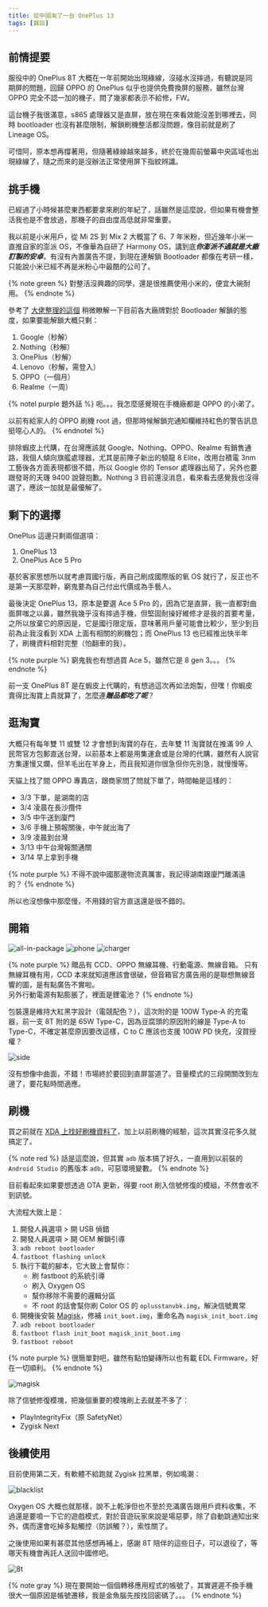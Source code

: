 ```yaml
---
title: 從中國淘了一台 OnePlus 13
tags: [雜談]
---
```


## 前情提要

服役中的 OnePlus 8T 大概在一年前開始出現綠線，沒碰水沒摔過，有聽說是同期屏的問題，回歸 OPPO 的 OnePlus 似乎也提供免費換屏的服務，雖然台灣 OPPO 完全不認一加的機子，問了幾家都表示不給修，FW。

這台機子我很滿意，s865 處理器又是直屏，放在現在來看效能沒差到哪裡去，同時 bootloader 也沒有甚麼限制，解鎖刷機整活都沒問題，像目前就是刷了 Lineage OS。

可惜阿，原本想再撐著用，但隨著綠線越來越多，終於在幾周前螢幕中央區域也出現綠線了，隨之而來的是沒辦法正常使用屏下指紋辨識。

## 挑手機

已經過了小時候甚麼東西都要拿來刷的年紀了，話雖然是這麼說，但如果有機會整活我也是不會放過，那機子的自由度高低就非常重要。

我以前是小米用戶，從 Mi 2S 到 Mix 2 大概當了 6、7 年米粉，但近幾年小米一直推自家的澎派 OS，不像華為自研了 Harmony OS，講到底***你澎派不過就是大廠訂製的安卓***，有沒有內置廣告不提，到現在連解鎖 Bootloader 都像在考研一樣，只能說小米已經不再是米粉心中最酷的公司了。

{% note green %}
對整活沒興趣的同學，還是很推薦使用小米的，便宜大碗耐用。
{% endnote %}

參考了 [大佬整理的這個](https://khwang9883.github.io/MobileModels/misc/bootloader-kernel-source.html) 稍微瞭解一下目前各大廠牌對於 Bootloader 解鎖的態度，如果要能解鎖大概只剩：

1. Google（秒解）
2. Nothing（秒解）
3. OnePlus（秒解）
4. Lenovo（秒解，需登入）
5. OPPO（一個月）
6. Realme（一周）

{% notel purple 題外話 %}
呃。。。我怎麼感覺現在手機廠都是 OPPO 的小弟了。

以前有給家人的 OPPO 刷機 root 過，但那時候解鎖完通知欄維持紅色的警告訊息挺噁心人的。
{% endnotel %}

排除蝦皮上代購，在台灣應該就 Google、Nothing、OPPO、Realme 有銷售通路，我個人傾向旗艦處理器，尤其是前陣子新出的驍龍 8 Elite，改用台積電 3nm 工藝後各方面表現都很不錯，所以 Google 你的 Tensor 處理器出局了，另外也要跟發哥的天璣 9400 說聲抱歉。Nothing 3 目前還沒消息，看來看去感覺我也沒得選了，應該一加就是最優解了。

## 剩下的選擇

OnePlus 這邊只剩兩個選項：

1. OnePlus 13
2. OnePlus Ace 5 Pro

基於客家思想所以就考慮買國行版，再自己刷成國際版的氧 OS 就行了，反正也不是第一天那麼幹，窮鬼要為自己付出代價成為手藝人。

最後決定 OnePlus 13，原本是要選 Ace 5 Pro 的，因為它是直屏，我一直都對曲面屏嗤之以鼻，雖然我幾乎沒有摔過手機，但堅固耐操好維修才是我的首要考量，之所以放棄它的原因是，它是國行限定版，意味著用戶量可能會比較少，至少到目前為止我沒看到 XDA 上面有相關的刷機包；而 OnePlus 13 也已經推出快半年了，刷機資料相對完整（怕翻車的我）。

{% note purple %}
窮鬼我也有想過買 Ace 5，雖然它是 8 gen 3。。。
{% endnote %}

前一支 OnePlus 8T 是在蝦皮上代購的，有想過這次再如法炮製，但嘿！你蝦皮賣得比淘寶上貴就算了，怎麼連***贈品都吃了呢***？

## 逛淘寶

大概只有每年雙 11 或雙 12 才會想到淘寶的存在，去年雙 11 淘寶就在推滿 99 人民幣官方包郵直送台灣，以前基本上都是用集運倉或是台灣的代購，雖然有人說官方集運慢又爛，但羊毛出在羊身上，而且我知道你很急但你先別急，就慢慢等。

天貓上找了間 OPPO 專賣店，跟商家問了問就下單了，時間軸是這樣的：

- 3/3 下單，是湖南的店
- 3/4 凌晨在長沙攬件
- 3/5 中午送到廈門
- 3/6 手機上預報關後，中午就出海了
- 3/9 凌晨到台灣
- 3/13 中午台灣報關通關
- 3/14 早上拿到手機

{% note purple %}
不得不說中國那邊物流真厲害，我記得湖南跟廈門離滿遠的？
{% endnote %}

所以也沒想像中那麼慢，不用錢的官方直送還是很不錯的。

## 開箱

![all-in-package](images/從中國淘了一台-Oneplus-13/1.jpg?500x)
![phone](images/從中國淘了一台-Oneplus-13/2.jpg?500x)
![charger](images/從中國淘了一台-Oneplus-13/3.jpg?500x)

{% note purple %}
贈品有 CCD、OPPO 無線耳機、行動電源、無線音箱。
只有無線耳機有用，CCD 本來就知道應該會很破，但音箱官方廣告用的是聯想無線音響的圖，是有點廣告不實啦。<br>
另外行動電源有點膨脹了，裡面是鋰電池？
{% endnote %}

包裝還是維持大紅黑字設計（電競配色？），這次附的是 100W Type-A 的充電器，前一支 8T 附的是 65W Type-C，因為豆腐頭的原因附的線是 Type-A to Type-C，不確定甚麼原因要改這樣，C to C 應該也支援 100W PD 快充，沒買授權？

![side](images/從中國淘了一台-Oneplus-13/4.jpg?500x)

沒有想像中曲面，不錯！市場終於要回到直屏當道了。音量模式的三段開關改到左邊了，要花點時間適應。

## 刷機

買之前就在 [XDA 上找好刷機資料了](https://xdaforums.com/t/pjz110-10-mars-coloros-to-oxygenos-stable-na-405-glo-eu-in-602.4707431/)，加上以前刷機的經驗，這次其實沒花多久就搞定了。

{% note red %}
話是這麼說，但其實 `adb` 版本搞了好久，一直用到以前裝的 `Android Studio` 的舊版本 `adb`，可惡環境變數。
{% endnote %}

目前看起來如果要想透過 OTA 更新，得要 root 刷入信號修復的模組，不然會收不到訊號。

大流程大致上是：

1. 開發人員選項 > 開 USB 偵錯
2. 開發人員選項 > 開 OEM 解鎖引導
3. `adb reboot bootloader`
4. `fastboot flashing unlock`
5. 執行下載的腳本，它大致上會幫你：
    - 刷 fastboot 的系統引導
    - 刷入 Oxygen OS
    - 幫你移除不需要的邏輯分區
    - 不 root 的話會幫你刷 Color OS 的 `oplusstanvbk.img`，解決信號異常
6. 開機後安裝 [Magisk](https://github.com/topjohnwu/Magisk)，修補 `init_boot.img`，重命名為 `magisk_init_boot.img`
7. `adb reboot bootloader`
8. `fastboot flash init_boot magisk_init_boot.img`
9. `fastboot reboot`

{% note purple %}
很簡單對吧，雖然有點怕變磚所以也有載 EDL Firmware，好在一切順利。
{% endnote %}

![magisk](images/從中國淘了一台-Oneplus-13/5.jpg?x500)

除了信號修復模塊，把幾個重要的模塊刷上去就差不多了：

- PlayIntegrityFix（原 SafetyNet）
- Zygisk Next

## 後續使用

目前使用第二天，有軟體不給跑就 Zygisk 拉黑單，例如鳴潮：

![blacklist](images/從中國淘了一台-Oneplus-13/6.jpg?x500)

Oxygen OS 大概也就那樣，說不上乾淨但也不至於充滿廣告跟用戶資料收集，不過還是要噴一下它的遊戲模式，對於音遊玩家來說是場惡夢，除了自動跳通知出來外，偶而還會吃掉多點觸控（防誤觸？），索性關了。

之後使用如果有甚麼其他感想再補上，感謝 8T 陪伴的這些日子，可以退役了，等哪天有機會再託人送回中國修吧。

![8t](images/從中國淘了一台-Oneplus-13/7.jpg?x500)

{% note gray %}
現在要開始一個個轉移應用程式的帳號了，其實遲遲不換手機很大一個原因是帳號遷移，我是金魚腦先按找回密碼了。。。
{% endnote %}
